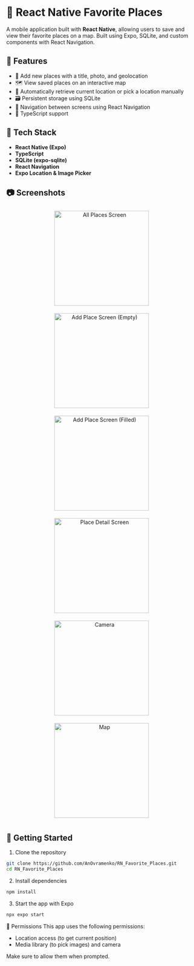 # 📍 React Native Favorite Places

A mobile application built with **React Native**, allowing users to save and view their favorite places on a map. Built using Expo, SQLite, and custom components with React Navigation.

## 🔧 Features

- 📸 Add new places with a title, photo, and geolocation
- 🗺️ View saved places on an interactive map
- 📍 Automatically retrieve current location or pick a location manually
- 🗃️ Persistent storage using SQLite
- 🧭 Navigation between screens using React Navigation
- 🎯 TypeScript support

## 🧰 Tech Stack

- **React Native (Expo)**
- **TypeScript**
- **SQLite (expo-sqlite)**
- **React Navigation**
- **Expo Location & Image Picker**

## 📷 Screenshots

<p align="center">
  <img src="assets/screenshots/AllPlaces.png" alt="All Places Screen" width="250" style="margin: 10px;" />
  <img src="assets/screenshots/AddPlaceEmpty.png" alt="Add Place Screen (Empty)" width="250" style="margin: 10px;" />
  <img src="assets/screenshots/AddPlaceFilled.png" alt="Add Place Screen (Filled)" width="250" style="margin: 10px;" />
  <img src="assets/screenshots/PlaceDetail.png" alt="Place Detail Screen" width="250" style="margin: 10px;" />
  <img src="assets/screenshots/Camera.png" alt="Camera" width="250" style="margin: 10px;" />
  <img src="assets/screenshots/Map.png" alt="Map" width="250" style="margin: 10px;" />
</p>


## 🚀 Getting Started

1. Clone the repository
```bash
git clone https://github.com/AnOvramenko/RN_Favorite_Places.git
cd RN_Favorite_Places
```

2. Install dependencies
```bash
npm install
```

3. Start the app with Expo
```bash
npx expo start
```

📍 Permissions
This app uses the following permissions:

- Location access (to get current position)
- Media library (to pick images) and camera

Make sure to allow them when prompted.